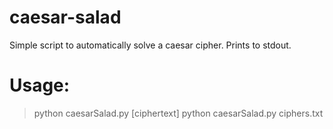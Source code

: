 # caesar-salad
Simple script to automatically solve a caesar cipher. Prints to stdout.

# Usage:
> python caesarSalad.py [ciphertext]
> python caesarSalad.py ciphers.txt